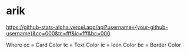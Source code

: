 # arik

https://github-stats-alpha.vercel.app/api?username={your-github-username}&cc=000&tc=fff&ic=fff&bc=000

Where cc = Card Color
      tc = Text Color
      ic = Icon Color
      bc = Border Color

